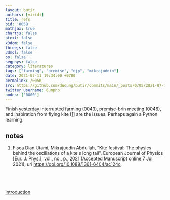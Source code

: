 ```yaml
---
layout: butir
authors: [viridi]
title: refs
pid: '005B'
mathjax: true
chartjs: false
ptext: false
x3dom: false
threejs: false
3dmol: false
oo: false
svgphys: false
category: literatures
tags: ["farming", "premise", "ejp", "mikrajuddin"]
date: 2021-07-11 19:34:00 +0700
permalink: /005B
src: https://github.com/dudung/butir/commits/main/_posts/0/05/2021-07-11-refs.md
twitter_username: 6unpnp
nodes: ['0000']
---
```

Finish yesterday interrupted farming ([0043](0043)), premise-brin meeting ([0046](0046)), and inspiration from flying kite [[1](#r01)] are the issues. Perhaps again a Python learning.

## notes
1. <a name=r01></a>Fisca Dian Utami, Mikrajuddin Abdullah, "Kite festival: The physics behind the oscillations of a kite's long tail", European Journal of Physics [Eur. J. Phys.], vol., no., p., 2021 (Accepted Manuscript online 7 Jul 2021), url <https://doi.org/10.1088/1361-6404/ac124c>,

## &nbsp;
[introduction](0000)

